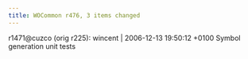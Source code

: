 ```yaml
---
title: WOCommon r476, 3 items changed
---
```


r1471@cuzco (orig r225): wincent | 2006-12-13 19:50:12 +0100 Symbol generation unit tests
